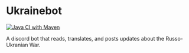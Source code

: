 # Ukrainebot
[![Java CI with Maven](https://github.com/N3ther/Ukrainebot/actions/workflows/maven.yml/badge.svg)](https://github.com/N3ther/Ukrainebot/actions/workflows/maven.yml)

A discord bot that reads, translates, and posts updates about the Russo-Ukranian War. 
